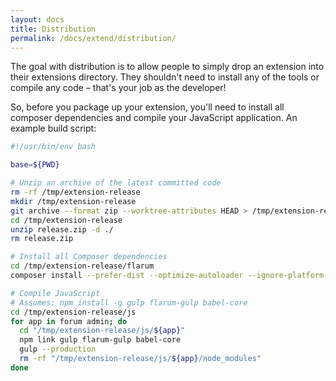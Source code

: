 ```yaml
---
layout: docs
title: Distribution
permalink: /docs/extend/distribution/
---
```

The goal with distribution is to allow people to simply drop an extension into their extensions directory. They shouldn't need to install any of the tools or compile any code – that's your job as the developer!

So, before you package up your extension, you'll need to install all composer dependencies and compile your JavaScript application. An example build script:

```bash
#!/usr/bin/env bash

base=${PWD}

# Unzip an archive of the latest committed code
rm -rf /tmp/extension-release
mkdir /tmp/extension-release
git archive --format zip --worktree-attributes HEAD > /tmp/extension-release/release.zip
cd /tmp/extension-release
unzip release.zip -d ./
rm release.zip

# Install all Composer dependencies
cd /tmp/extension-release/flarum
composer install --prefer-dist --optimize-autoloader --ignore-platform-reqs --no-dev

# Compile JavaScript
# Assumes: npm install -g gulp flarum-gulp babel-core
cd /tmp/extension-release/js
for app in forum admin; do
  cd "/tmp/extension-release/js/${app}"
  npm link gulp flarum-gulp babel-core
  gulp --production
  rm -rf "/tmp/extension-release/js/${app}/node_modules"
done
```
